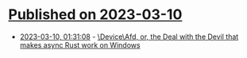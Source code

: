 # [Published on 2023-03-10](index.md)

* [2023-03-10, 01:31:08](https://lobste.rs/s/0jz7wp/device_afd_deal_with_devil_makes_async) - [\\Device\\Afd, or, the Deal with the Devil that makes async Rust work on Windows](https://notgull.github.io/device-afd/)
